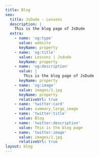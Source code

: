 ```yaml
---
title: Blog
seo:
  title: JsDude - Lessons
  description: |
    This is the blog page of JsDude
  extra:
    - name: 'og:type'
      value: website
      keyName: property
    - name: 'og:title'
      value: Lessons | Jsdude
      keyName: property
    - name: 'og:description'
      value: |
        This is the blog page of JsDude
      keyName: property
    - name: 'og:image'
      value: images/1.jpg
      keyName: property
      relativeUrl: true
    - name: 'twitter:card'
      value: summary_large_image
    - name: 'twitter:title'
      value: Blog
    - name: 'twitter:description'
      value: This is the blog page
    - name: 'twitter:image'
      value: images/1.jpg
      relativeUrl: true
layout: blog
---
```

